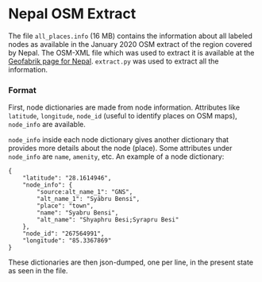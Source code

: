 # Nepal OSM Extract

The file `all_places.info` (16 MB) contains the information about all labeled nodes as available in the January 2020 OSM extract of the region covered by Nepal. The OSM-XML file which was used to extract it is available at the [Geofabrik page for Nepal](https://download.geofabrik.de/asia/nepal.html). `extract.py` was used to extract all the information.

### Format
First, node dictionaries are made from node information. Attributes like `latitude`, `longitude`, `node_id` (useful to identify places on OSM maps), `node_info` are available.

`node_info` inside each node dictionary gives another dictionary that provides more details about the node (place). Some attributes under `node_info` are `name`, `amenity`, etc. An example of a node dictionary:

```
{
	"latitude": "28.1614946",
	"node_info": {
		"source:alt_name_1": "GNS",
		"alt_name_1": "Syābru Bensi",
		"place": "town",
		"name": "Syabru Bensi",
		"alt_name": "Shyaphru Besi;Syrapru Besi"
	},
	"node_id": "267564991",
	"longitude": "85.3367869"
}
```

These dictionaries are then json-dumped, one per line, in the present state as seen in the file.
